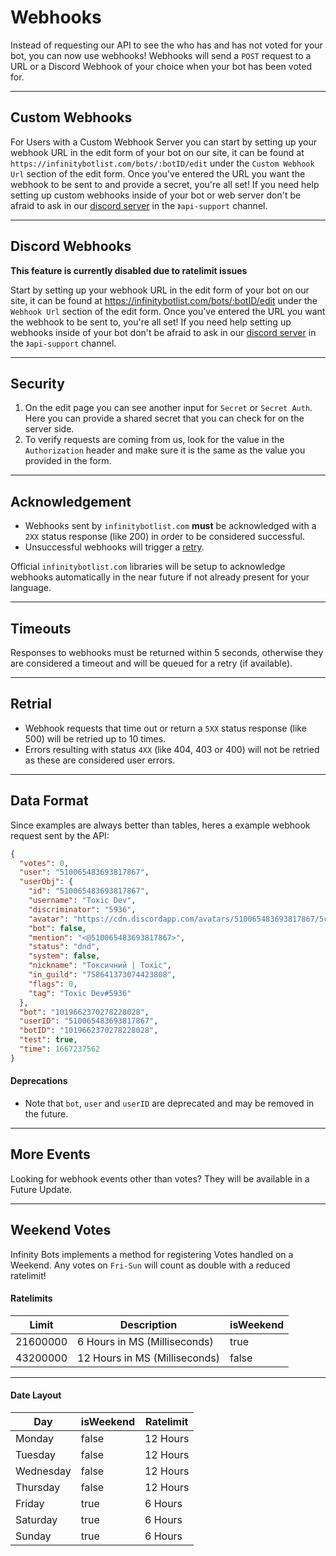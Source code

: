 # Webhooks
Instead of requesting our API to see the who has and has not voted for your bot, you can now use webhooks! 
Webhooks will send a `POST` request to a URL or a Discord Webhook of your choice when your bot has been voted for.

--- 

## Custom Webhooks
For Users with a Custom Webhook Server you can start by setting up your webhook URL in the edit form of your bot on our site, it can be found at `https://infinitybotlist.com/bots/:botID/edit` under the `Custom Webhook Url` section of the edit form. Once you've entered the URL you want the webhook to be sent to and provide a secret, you're all set! If you need help setting up custom webhooks inside of your bot or web server don't be afraid to ask in our [discord server](https://infinitybotlist.com/join) in the `》api-support` channel.

---

## Discord Webhooks

**This feature is currently disabled due to ratelimit issues**

Start by setting up your webhook URL in the edit form of your bot on our site, it can be found at https://infinitybotlist.com/bots/:botID/edit under the `Webhook Url` section of the edit form. Once you've entered the URL you want the webhook to be sent to, you're all set! If you need help setting up webhooks inside of your bot don't be afraid to ask in our [discord server](https://infinitybotlist.com/join) in the `》api-support` channel.

---

## Security
1. On the edit page you can see another input for `Secret` or `Secret Auth`. Here you can provide a shared secret that you can check for on the server side.
2. To verify requests are coming from us, look for the value in the `Authorization` header and make sure it is the same as the value you provided in the form.

---

## Acknowledgement
- Webhooks sent by `infinitybotlist.com` **must** be acknowledged with a `2XX` status response (like 200) in order to be considered successful. 
- Unsuccessful webhooks will trigger a [retry](#overview--retrial).

Official `infinitybotlist.com` libraries will be setup to acknowledge webhooks automatically in the near future if not already present for your language.

---

## Timeouts
Responses to webhooks must be returned within 5 seconds, otherwise they are considered a timeout and will be queued for a retry (if available).

---

## Retrial
- Webhook requests that time out or return a `5XX` status response (like 500) will be retried up to 10 times. 
- Errors resulting with status `4XX` (like 404, 403 or 400) will not be retried as these are considered user errors.

---

## Data Format

Since examples are always better than tables, heres a example webhook request sent by the API:

```json
{
  "votes": 0,
  "user": "510065483693817867",
  "userObj": {
    "id": "510065483693817867",
    "username": "Toxic Dev",
    "discriminator": "5936",
    "avatar": "https://cdn.discordapp.com/avatars/510065483693817867/5cb2392c0e474fd78a37a3a05c623165.png",
    "bot": false,
    "mention": "<@510065483693817867>",
    "status": "dnd",
    "system": false,
    "nickname": "Токсичний | Toxic",
    "in_guild": "758641373074423808",
    "flags": 0,
    "tag": "Toxic Dev#5936"
  },
  "bot": "1019662370278228028",
  "userID": "510065483693817867",
  "botID": "1019662370278228028",
  "test": true,
  "time": 1667237562
}
```

#### Deprecations
- Note that ``bot``, ``user`` and ``userID`` are deprecated and may be removed in the future.

---

## More Events
Looking for webhook events other than votes? They will be available in a Future Update.

---
## Weekend Votes

Infinity Bots implements a method for registering Votes handled on a Weekend. 
Any votes on `Fri-Sun` will count as double with a reduced ratelimit!


#### Ratelimits

| Limit       | Description                     | isWeekend   |            
| ----------- | ------------------------------- | ----------- |
| 21600000    | 6 Hours in MS (Milliseconds)    | true        |
| 43200000    | 12 Hours in MS (Milliseconds)   | false       |

---

#### Date Layout

| Day         | isWeekend  | Ratelimit  |
| ----------- | ---------- | ---------- |
| Monday      | false      | 12 Hours   |
| Tuesday     | false      | 12 Hours   |
| Wednesday   | false      | 12 Hours   |
| Thursday    | false      | 12 Hours   |
| Friday      | true       | 6 Hours    |
| Saturday    | true       | 6 Hours    |
| Sunday      | true       | 6 Hours    |
